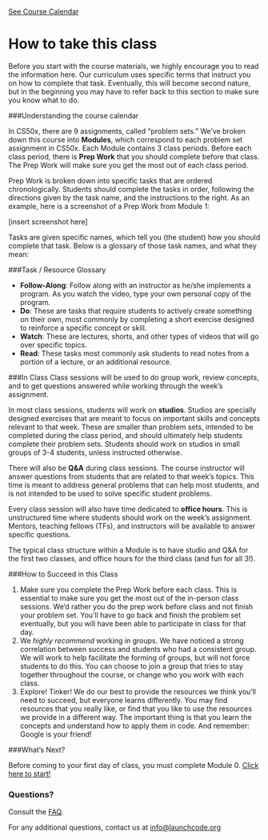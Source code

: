[See Course Calendar](../calendar)
# How to take this class

Before you start with the course materials, we highly encourage you to read the information here. Our curriculum uses specific terms that instruct you on how to complete that task. Eventually, this will become second nature, but in the beginning you may have to refer back to this section to make sure you know what to do. 


###Understanding the course calendar

In CS50x, there are 9 assignments, called “problem sets.” We’ve broken down this course into **Modules**, which correspond to each problem set assignment in CS50x. Each Module contains 3 class periods. Before each class period, there is **Prep Work** that you should complete before that class. The Prep Work will make sure you get the most out of each class period.

Prep Work is broken down into specific tasks that are ordered chronologically. Students should complete the tasks in order, following the directions given by the task name, and the instructions to the right. As an example, here is a screenshot of a Prep Work from Module 1:

[insert screenshot here]


Tasks are given specific names, which tell you (the student) how you should complete that task. Below is a glossary of those task names, and what they mean:

###Task / Resource Glossary
* **Follow-Along**: Follow along with an instructor as he/she implements a program. As you watch the video, type your own personal copy of the program. 
* **Do**: These are tasks that require students to actively create something on their own, most commonly by completing a short exercise designed to reinforce a specific concept or skill.
* **Watch**: These are lectures, shorts, and other types of videos that will go over specific topics. 
* **Read**: These tasks most commonly ask students to read notes from a portion of a lecture, or an additional resource.

###In Class
Class sessions will be used to do group work, review concepts, and to get questions answered while working through the week’s assignment. 

In most class sessions, students will work on **studios**. Studios are specially designed exercises that are meant to focus on important skills and concepts relevant to that week. These are smaller than problem sets, intended to be completed during the class period, and should ultimately help students complete their problem sets. Students should work on studios in small groups of 3-4 students, unless instructed otherwise. 
 
There will also be **Q&A** during class sessions. The course instructor will answer questions from students that are related to that week’s topics. This time is meant to address general problems that can help most students, and is not intended to be used to solve specific student problems. 

Every class session will also have time dedicated to **office hours**. This is unstructured time where students should work on the week’s assignment. Mentors, teaching fellows (TFs), and instructors will be available to answer specific questions. 

The typical class structure within a Module is to have studio and Q&A for the first two classes, and office hours for the third class (and fun for all 3!).

###How to Succeed in this Class
1. Make sure you complete the Prep Work before each class. This is essential to make sure you get the most out of the in-person class sessions. We’d rather you do the prep work before class and not finish your problem set. You’ll have to go back and finish the problem set eventually, but you will have been able to participate in class for that day. 
2. We _highly recommend_ working in groups. We have noticed a strong correlation between success and students who had a consistent group. We will work to help facilitate the forming of groups, but will not force students to do this. You can choose to join a group that tries to stay together throughout the course, or change who you work with each class. 
3. Explore! Tinker! We do our best to provide the resources we think you’ll need to succeed, but everyone learns differently. You may find resources that you really like, or find that you like to use the resources we provide in a different way. The important thing is that you learn the concepts and understand how to apply them in code. And remember: Google is your friend!


###What’s Next?

Before coming to your first day of class, you must complete Module 0. [Click here to start!](../calendar/module0)


### Questions?

Consult the [FAQ](./FAQ.md). 

For any additional questions, contact us at info@launchcode.org
